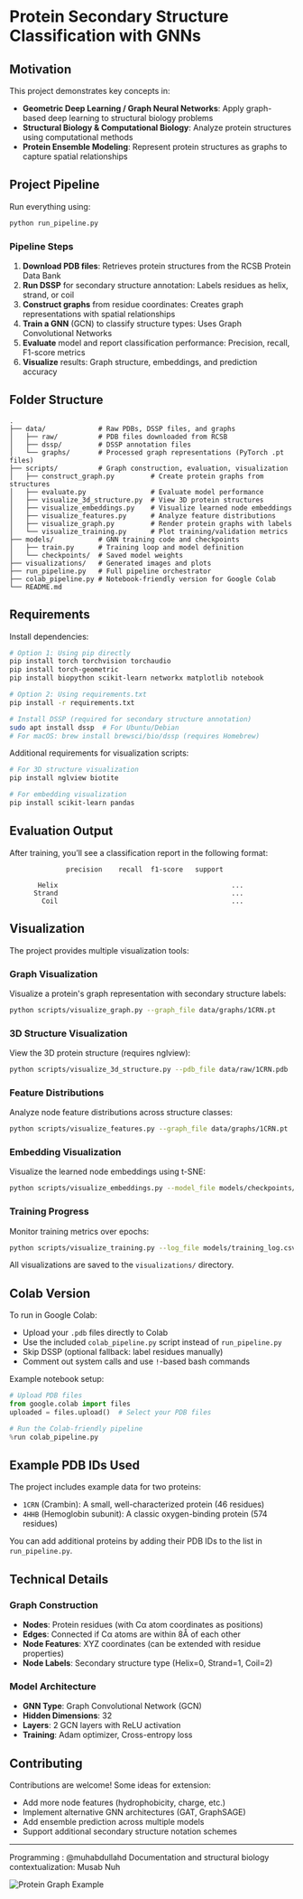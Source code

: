 # Protein Secondary Structure Classification with GNNs

## Motivation
This project demonstrates key concepts in:
- **Geometric Deep Learning / Graph Neural Networks**: Apply graph-based deep learning to structural biology problems
- **Structural Biology & Computational Biology**: Analyze protein structures using computational methods
- **Protein Ensemble Modeling**: Represent protein structures as graphs to capture spatial relationships

## Project Pipeline
Run everything using:
```bash
python run_pipeline.py
```

### Pipeline Steps
1. **Download PDB files**: Retrieves protein structures from the RCSB Protein Data Bank
2. **Run DSSP** for secondary structure annotation: Labels residues as helix, strand, or coil
3. **Construct graphs** from residue coordinates: Creates graph representations with spatial relationships
4. **Train a GNN** (GCN) to classify structure types: Uses Graph Convolutional Networks
5. **Evaluate** model and report classification performance: Precision, recall, F1-score metrics
6. **Visualize** results: Graph structure, embeddings, and prediction accuracy

## Folder Structure
```
.
├── data/             # Raw PDBs, DSSP files, and graphs
│   ├── raw/          # PDB files downloaded from RCSB
│   ├── dssp/         # DSSP annotation files
│   └── graphs/       # Processed graph representations (PyTorch .pt files)
├── scripts/          # Graph construction, evaluation, visualization
│   ├── construct_graph.py         # Create protein graphs from structures
│   ├── evaluate.py                # Evaluate model performance
│   ├── visualize_3d_structure.py  # View 3D protein structures
│   ├── visualize_embeddings.py    # Visualize learned node embeddings
│   ├── visualize_features.py      # Analyze feature distributions
│   ├── visualize_graph.py         # Render protein graphs with labels
│   └── visualize_training.py      # Plot training/validation metrics
├── models/           # GNN training code and checkpoints
│   ├── train.py      # Training loop and model definition
│   └── checkpoints/  # Saved model weights
├── visualizations/   # Generated images and plots
├── run_pipeline.py   # Full pipeline orchestrator
├── colab_pipeline.py # Notebook-friendly version for Google Colab
└── README.md
```

## Requirements
Install dependencies:
```bash
# Option 1: Using pip directly
pip install torch torchvision torchaudio
pip install torch-geometric
pip install biopython scikit-learn networkx matplotlib notebook

# Option 2: Using requirements.txt
pip install -r requirements.txt

# Install DSSP (required for secondary structure annotation)
sudo apt install dssp  # For Ubuntu/Debian
# For macOS: brew install brewsci/bio/dssp (requires Homebrew)
```

Additional requirements for visualization scripts:
```bash
# For 3D structure visualization
pip install nglview biotite

# For embedding visualization
pip install scikit-learn pandas
```

## Evaluation Output
After training, you’ll see a classification report in the following format:
```
              precision    recall  f1-score   support

       Helix                                           ...
      Strand                                           ...
        Coil                                           ...
```

## Visualization
The project provides multiple visualization tools:

### Graph Visualization
Visualize a protein's graph representation with secondary structure labels:
```bash
python scripts/visualize_graph.py --graph_file data/graphs/1CRN.pt
```

### 3D Structure Visualization
View the 3D protein structure (requires nglview):
```bash
python scripts/visualize_3d_structure.py --pdb_file data/raw/1CRN.pdb
```

### Feature Distributions
Analyze node feature distributions across structure classes:
```bash
python scripts/visualize_features.py --graph_file data/graphs/1CRN.pt
```

### Embedding Visualization
Visualize the learned node embeddings using t-SNE:
```bash
python scripts/visualize_embeddings.py --model_file models/checkpoints/gnn_model.pt --data_file data/graphs/1CRN.pt
```

### Training Progress
Monitor training metrics over epochs:
```bash
python scripts/visualize_training.py --log_file models/training_log.csv
```

All visualizations are saved to the `visualizations/` directory.

## Colab Version
To run in Google Colab:
- Upload your `.pdb` files directly to Colab
- Use the included `colab_pipeline.py` script instead of `run_pipeline.py`
- Skip DSSP (optional fallback: label residues manually)
- Comment out system calls and use `!`-based bash commands

Example notebook setup:
```python
# Upload PDB files
from google.colab import files
uploaded = files.upload()  # Select your PDB files

# Run the Colab-friendly pipeline
%run colab_pipeline.py
```

## Example PDB IDs Used
The project includes example data for two proteins:
- `1CRN` (Crambin): A small, well-characterized protein (46 residues)
- `4HHB` (Hemoglobin subunit): A classic oxygen-binding protein (574 residues)

You can add additional proteins by adding their PDB IDs to the list in `run_pipeline.py`.

## Technical Details

### Graph Construction
- **Nodes**: Protein residues (with Cα atom coordinates as positions)
- **Edges**: Connected if Cα atoms are within 8Å of each other
- **Node Features**: XYZ coordinates (can be extended with residue properties)
- **Node Labels**: Secondary structure type (Helix=0, Strand=1, Coil=2)

### Model Architecture
- **GNN Type**: Graph Convolutional Network (GCN)
- **Hidden Dimensions**: 32
- **Layers**: 2 GCN layers with ReLU activation
- **Training**: Adam optimizer, Cross-entropy loss

## Contributing
Contributions are welcome! Some ideas for extension:
- Add more node features (hydrophobicity, charge, etc.)
- Implement alternative GNN architectures (GAT, GraphSAGE)
- Add ensemble prediction across multiple models
- Support additional secondary structure notation schemes

---

Programming : @muhabdullahd
Documentation and structural biology contextualization: Musab Nuh

![Protein Graph Example](/visualizations/1CRN_graph.png)

